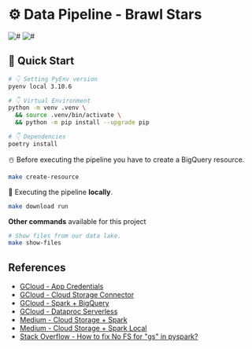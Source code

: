# ⚙️ Data Pipeline - Brawl Stars

![#](https://img.shields.io/badge/python-3.10.6-blue.svg?logo=python&logoColor=white)
![#](https://img.shields.io/badge/apache--spark-3.3.x-orange.svg?logo=apache-spark&logoColor=white)

## 🛫 Quick Start

```bash
# 👇 Setting PyEnv version
pyenv local 3.10.6

# 👇 Virtual Environment
python -m venv .venv \
  && source .venv/bin/activate \
  && python -m pip install --upgrade pip

# 👇 Dependencies
poetry install
```

☃️ Before executing the pipeline you have to create a BigQuery resource.  

```bash
make create-resource
```

🧰 Executing the pipeline **locally**.  

```bash
make download run
```

**Other commands** available for this project

```bash
# Show files from our data lake.
make show-files
```

## References

- [GCloud - App Credentials](https://cloud.google.com/docs/authentication/application-default-credentials)
- [GCloud - Cloud Storage Connector](https://cloud.google.com/dataproc/docs/concepts/connectors/cloud-storage)
- [GCloud - Spark + BigQuery](https://cloud.google.com/dataproc/docs/tutorials/bigquery-connector-spark-example)
- [GCloud - Dataproc Serverless](https://cloud.google.com/dataproc-serverless/docs/quickstarts/spark-batch)
- [Medium - Cloud Storage + Spark](https://junjiejiang94.medium.com/3-easy-step-to-use-google-storage-with-pyspark-fd053d1bde9)
- [Medium - Cloud Storage + Spark Local](https://kashif-sohail.medium.com/read-files-from-google-cloud-storage-bucket-using-local-pyspark-and-jupyter-notebooks-f8bd43f4b42e)
- [Stack Overflow - How to fix No FS for "gs" in pyspark?](https://stackoverflow.com/a/55599599)

